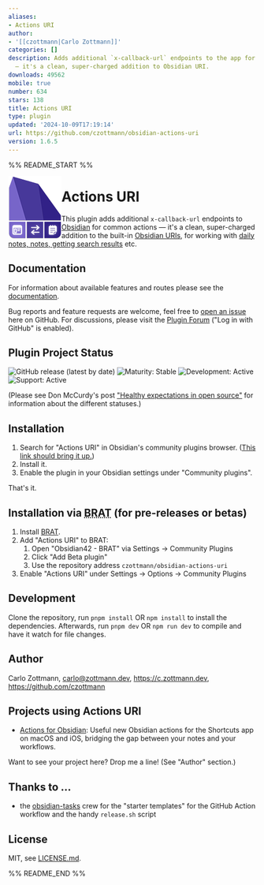 ```yaml
---
aliases:
- Actions URI
author:
- '[[czottmann|Carlo Zottmann]]'
categories: []
description: Adds additional `x-callback-url` endpoints to the app for common actions
  — it's a clean, super-charged addition to Obsidian URI.
downloads: 49562
mobile: true
number: 634
stars: 138
title: Actions URI
type: plugin
updated: '2024-10-09T17:19:14'
url: https://github.com/czottmann/obsidian-actions-uri
version: 1.6.5
---
```


%% README_START %%

<img src="https://raw.githubusercontent.com/czottmann/obsidian-actions-uri/main/readme-assets/actions-uri-128.png" align="left" alt="Plugin logo thingie: an app icon, a two-way communications icon, a note icon">

# Actions URI

This plugin adds additional `x-callback-url` endpoints to [Obsidian](https://obsidian.md) for common actions — it's a clean, super-charged addition to the built-in [Obsidian URIs](https://help.obsidian.md/Advanced+topics/Using+obsidian+URI#Using+Obsidian+URIs), for working with [daily notes, notes, getting search results](https://czottmann.github.io/obsidian-actions-uri/routes/) etc.

## Documentation

For information about available features and routes please see the [documentation](https://czottmann.github.io/obsidian-actions-uri/).

Bug reports and feature requests are welcome, feel free to [open an issue](https://github.com/czottmann/obsidian-actions-uri/issues) here on GitHub. For discussions, please visit the [Plugin Forum](https://forum.actions.work/c/obsidian-actions-uri/6) ("Log in with GitHub" is enabled).


## Plugin Project Status

![GitHub release (latest by date)](https://img.shields.io/github/v/release/czottmann/obsidian-actions-uri?label=current+release&color=09f)
![Maturity: Stable](https://img.shields.io/badge/maturity-stable-09f)
![Development: Active](https://img.shields.io/badge/development-active-09f)
![Support: Active](https://img.shields.io/badge/support-active-09f)

(Please see Don McCurdy's post ["Healthy expectations in open source"](https://www.donmccurdy.com/2023/07/03/expectations-in-open-source/) for information about the different statuses.)


## Installation

1. Search for "Actions URI" in Obsidian's community plugins browser. ([This link should bring it up.](https://obsidian.md/plugins?id=zottmann))
2. Install it.
3. Enable the plugin in your Obsidian settings under "Community plugins".

That's it.


## Installation via <abbr title="Beta Reviewers Auto-update Tester">BRAT</abbr> (for pre-releases or betas)

1. Install [BRAT](https://github.com/TfTHacker/obsidian42-brat).
2. Add "Actions URI" to BRAT:
    1. Open "Obsidian42 - BRAT" via Settings → Community Plugins
    2. Click "Add Beta plugin"
    3. Use the repository address `czottmann/obsidian-actions-uri`
3. Enable "Actions URI" under Settings → Options → Community Plugins


## Development

Clone the repository, run `pnpm install` OR `npm install` to install the dependencies.  Afterwards, run `pnpm dev` OR `npm run dev` to compile and have it watch for file changes.


## Author

Carlo Zottmann, <carlo@zottmann.dev>, https://c.zottmann.dev, https://github.com/czottmann


## Projects using Actions URI

- [Actions for Obsidian](https://obsidian.actions.work/): Useful new Obsidian actions for the Shortcuts app on macOS and iOS, bridging the gap between your notes and your workflows.

Want to see your project here? Drop me a line! (See "Author" section.)


## Thanks to …

- the [obsidian-tasks](https://github.com/obsidian-tasks-group/obsidian-tasks) crew for the "starter templates" for the GitHub Action workflow and the handy `release.sh` script


## License

MIT, see [LICENSE.md](LICENSE.md).


%% README_END %%